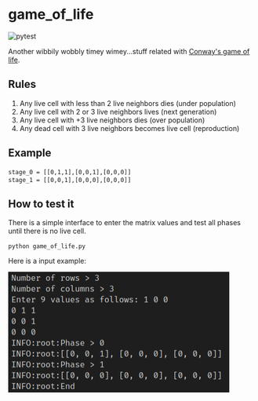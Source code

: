 # game_of_life

![pytest](https://github.com/maesbrisa/game_of_life/workflows/CI/badge.svg)

Another wibbily wobbly timey wimey...stuff related with [Conway's game of life](https://conwaylife.com/).

## Rules
1. Any live cell with less than 2 live neighbors dies (under population)
2. Any live cell with 2 or 3 live neighbors lives (next generation)
3. Any live cell with +3 live neighbors dies (over population)
4. Any dead cell with 3 live neighbors becomes live cell (reproduction)

## Example
```
stage_0 = [[0,1,1],[0,0,1],[0,0,0]]
stage_1 = [[0,0,1],[0,0,0],[0,0,0]]
```

## How to test it
There is a simple interface to enter the matrix values and test all phases until there is no live cell.
```
python game_of_life.py
```
Here is a input example:

![Input example](./example.png)
